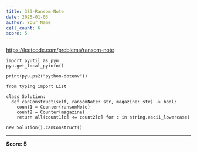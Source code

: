 ```yaml
---
title: 383-Ransom-Note
date: 2025-01-03
author: Your Name
cell_count: 6
score: 5
---
```


https://leetcode.com/problems/ransom-note


```
import pyutil as pyu
pyu.get_local_pyinfo()
```


```
print(pyu.ps2("python-dotenv"))
```


```
from typing import List
```


```
class Solution:
  def canConstruct(self, ransomNote: str, magazine: str) -> bool:
    count1 = Counter(ransomNote)
    count2 = Counter(magazine)
    return all(count1[c] <= count2[c] for c in string.ascii_lowercase)
```


```
new Solution().canConstruct()
```


---
**Score: 5**
